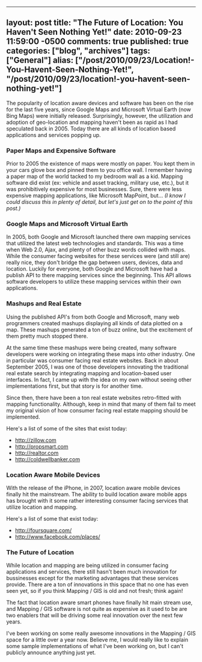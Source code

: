   ---
  layout: post
  title: "The Future of Location: You Haven't Seen Nothing Yet!"
  date: 2010-09-23 11:59:00 -0500
  comments: true
  published: true
  categories: ["blog", "archives"]
  tags: ["General"]
  alias: ["/post/2010/09/23/Location!-You-Havent-Seen-Nothing-Yet!", "/post/2010/09/23/location!-you-havent-seen-nothing-yet!"]
  ---
<!-- more -->
<p>The popularity of location aware devices and software has been on the rise for the last five years, since Google Maps and Microsoft Virtual Earth (now Bing Maps) were initially released. Surprisingly, however, the utilization and adoption of geo-location and mapping haven't been as rapid as I had speculated back in 2005. Today there are all kinds of location based applications and services popping up.</p>
<h3>Paper Maps and Expensive Software<br /></h3>
<p>Prior to 2005 the existence of maps were mostly on paper. You kept them in your cars glove box and pinned them to you office wall. I remember having a paper map of the world tacked to my bedroom wall as a kid. Mapping software did exist (ex: vehicle and asset tracking, military use, etc.), but it was prohibitively expensive for most businesses. Sure, there were less expensive mapping applications, like Microsoft MapPoint, but...<em> (I know I could discuss this in plenty of detail, but let's just get on to the point of this post.)<br /></em></p>
<h3>Google Maps and Microsoft Virtual Earth</h3>
<p>In 2005, both Google and Microsoft launched there own mapping services that utilized the latest web technologies and standards. This was a time when Web 2.0, Ajax, and plenty of other buzz words collided with maps. While the consumer facing websites for these services were (and still are) really nice, they don't bridge the gap between users, devices, data and location. Luckily for everyone, both Google and Microsoft have had a publish API to there mapping services since the beginning. This API allows software developers to utilize these mapping services within their own applications.</p>
<h3>Mashups and Real Estate</h3>
<p>Using the published API's from both Google and Microsoft, many web programmers created mashups displaying all kinds of data plotted on a map. These mashups generated a ton of buzz online, but the excitement of them pretty much stopped there.</p>
<p>At the same time these mashups were being created, many software developers were working on integrating these maps into other industry. One in particular was consumer facing real estate websites. Back in about September 2005, I was one of those developers innovating the traditional real estate search by integrating mapping and location-based user interfaces. In fact, I came up with the idea on my own without seeing other implementations first, but that story is for another time.</p>
<p>Since then, there have been a ton real estate websites retro-fitted with mapping functionality. Although, keep in mind that many of them fail to meet my original vision of how consumer facing real estate mapping should be implemented.</p>
<p>Here's a list of some of the sites that exist today:</p>
<ul>
<li><a href="http://zillow.com">http://zillow.com</a></li>
<li><a href="http://propsmart.com">http://propsmart.com</a></li>
<li><a href="http://realtor.com">http://realtor.com</a></li>
<li><a href="http://coldwellbanker.com">http://coldwellbanker.com</a></li>
</ul>
<h3>Location Aware Mobile Devices</h3>
<p>With the release of the iPhone, in 2007, location aware mobile devices finally hit the mainstream. The ability to build location aware mobile apps has brought with it some rather interesting consumer facing services that utilize location and mapping.</p>
<p>Here's a list of some that exist today:</p>
<ul>
<li><a href="http://foursquare.com/">http://foursquare.com/</a></li>
<li><a href="http://www.facebook.com/places/">http://www.facebook.com/places/</a></li>
</ul>
<h3>The Future of Location</h3>
<p>While location and mapping are being utilized in consumer facing applications and services, there still hasn't been much innovation for bussinesses except for the marketing advantages that these services provide. There are a ton of innovations in this space that no one has even seen yet, so if you think Mapping / GIS is old and not fresh; think again!</p>
<p>The fact that location aware smart phones have finally hit main stream use, and Mapping / GIS software is not quite as expensive as it used to be are two enablers that will be driving some real innovation over the next few years.</p>
<p>I've been working on some really awesome innovations in the Mapping / GIS space for a little over a year now. Believe me, I would really like to explain some sample implementations of what I've been working on, but I can't publicly announce anything just yet.</p>
